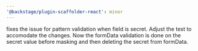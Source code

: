 ```yaml
---
'@backstage/plugin-scaffolder-react': minor
---
```


fixes the issue for pattern validation when field is secret. Adjust the test to accomodate the changes. Now the formData validation is done on the secret value before masking and then deleting the secret from formData.
